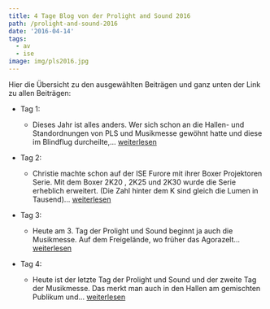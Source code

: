 ```yaml
---
title: 4 Tage Blog von der Prolight and Sound 2016
path: /prolight-and-sound-2016
date: '2016-04-14'
tags:
  - av
  - ise
image: img/pls2016.jpg
---
```


Hier die Übersicht zu den ausgewählten Beiträgen und ganz unten der Link zu allen Beiträgen:

- Tag 1:
  - Dieses Jahr ist alles anders. Wer sich schon an die Hallen- und Standordnungen von PLS und Musikmesse gewöhnt hatte und diese im Blindflug durcheilte,... [weiterlesen](https://www.professional-system.de/features/prolight-und-sound-2016-led-trends-von-absen-ledcon-panasonic-aoto/)

- Tag 2:
  - Christie machte schon auf der ISE Furore mit ihrer Boxer Projektoren Serie. Mit dem Boxer 2K20 , 2K25 und 2K30 wurde die Serie erheblich erweitert. (Die Zahl hinter dem K sind gleich die Lumen in Tausend)... [weiterlesen](https://www.professional-system.de/business/prolight-sound-2016-neuste-projektionstechnik-bei-christie/)

- Tag 3:
  - Heute am 3. Tag der Prolight und Sound beginnt ja auch die Musikmesse. Auf dem Freigelände, wo früher das Agorazelt... [weiterlesen](https://www.professional-system.de/business/prolight-und-sound-2016-impressionen-vom-freigelaende/)

- Tag 4:
  - Heute ist der letzte Tag der Prolight und Sound und der zweite Tag der Musikmesse. Das merkt man auch in den Hallen am gemischten Publikum und... [weiterlesen](https://www.professional-system.de/features/prolight-sound-2016-impressionen-aus-halle-4/)